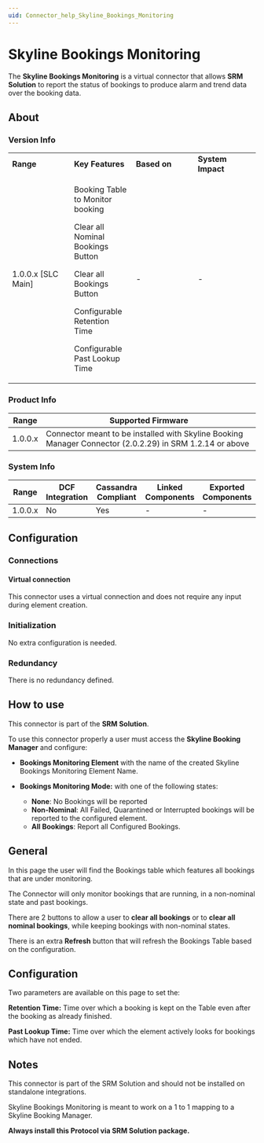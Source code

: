 ```yaml
---
uid: Connector_help_Skyline_Bookings_Monitoring
---
```


# Skyline Bookings Monitoring

The **Skyline Bookings Monitoring** is a virtual connector that allows **SRM Solution** to report the status of bookings to produce alarm and trend data over the booking data.

## About

### Version Info

<table>
<colgroup>
<col style="width: 25%" />
<col style="width: 25%" />
<col style="width: 25%" />
<col style="width: 25%" />
</colgroup>
<tbody>
<tr class="odd">
<td><strong>Range</strong></td>
<td><strong>Key Features</strong></td>
<td><strong>Based on</strong></td>
<td><strong>System Impact</strong></td>
</tr>
<tr class="even">
<td>1.0.0.x [SLC Main]</td>
<td><p>Booking Table to Monitor booking</p>
<p>Clear all Nominal Bookings Button</p>
<p>Clear all Bookings Button</p>
<p>Configurable Retention Time</p>
<p>Configurable Past Lookup Time</p></td>
<td>-</td>
<td>-</td>
</tr>
</tbody>
</table>

### Product Info

| **Range** | **Supported Firmware**                                                                                   |
|-----------|----------------------------------------------------------------------------------------------------------|
| 1.0.0.x   | Connector meant to be installed with Skyline Booking Manager Connector (2.0.2.29) in SRM 1.2.14 or above |

### System Info

| Range     | DCF Integration     | Cassandra Compliant     | Linked Components     | Exported Components     |
|-----------|---------------------|-------------------------|-----------------------|-------------------------|
| 1.0.0.x   | No                  | Yes                     | \-                    | \-                      |

## Configuration

### Connections

#### Virtual connection

This connector uses a virtual connection and does not require any input during element creation.

### Initialization

No extra configuration is needed.

### Redundancy

There is no redundancy defined.

## How to use

This connector is part of the **SRM Solution**.

To use this connector properly a user must access the **Skyline Booking Manager** and configure:

- **Bookings Monitoring Element** with the name of the created Skyline Bookings Monitoring Element Name.

- **Bookings Monitoring Mode:** with one of the following states:

  - **None**: No Bookings will be reported
  - **Non-Nominal**: All Failed, Quarantined or Interrupted bookings will be reported to the configured element.
  - **All Bookings**: Report all Configured Bookings.

## General

In this page the user will find the Bookings table which features all bookings that are under monitoring.

The Connector will only monitor bookings that are running, in a non-nominal state and past bookings.

There are 2 buttons to allow a user to **clear all bookings** or to **clear all nominal bookings**, while keeping bookings with non-nominal states.

There is an extra **Refresh** button that will refresh the Bookings Table based on the configuration.

## Configuration

Two parameters are available on this page to set the:

**Retention Time:** Time over which a booking is kept on the Table even after the booking as already finished.

**Past Lookup Time:** Time over which the element actively looks for bookings which have not ended.

## Notes

This connector is part of the SRM Solution and should not be installed on standalone integrations.

Skyline Bookings Monitoring is meant to work on a 1 to 1 mapping to a Skyline Booking Manager.

**Always install this Protocol via SRM Solution package.**
